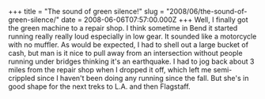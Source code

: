 +++
title = "The sound of green silence!"
slug = "2008/06/the-sound-of-green-silence/"
date = 2008-06-06T07:57:00.000Z
+++
Well, I finally got the green machine to a repair shop. I think sometime in Bend it started running really really loud especially in low gear. It sounded like a motorcycle with no muffler. As would be expected, I had to shell out a large bucket of cash, but man is it nice to pull away from an intersection without people running under bridges thinking it's an earthquake. I had to jog back about 3 miles from the repair shop when I dropped it off, which left me semi-crippled since I haven't been doing any running since the fall. But she's in good shape for the next treks to L.A. and then Flagstaff.